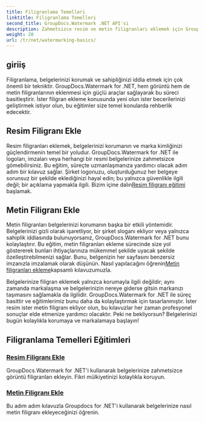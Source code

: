 ```yaml
---
title: Filigranlama Temelleri
linktitle: Filigranlama Temelleri
second_title: GroupDocs.Watermark .NET API'si
description: Zahmetsizce resim ve metin filigranları eklemek için GroupDocs.Watermark for .NET eğitimlerini keşfedin. Takip edilmesi kolay bu kılavuzlarla belgelerinizi koruyun.
weight: 20
url: /tr/net/watermarking-basics/
---
```

## giriiş
Filigranlama, belgelerinizi korumak ve sahipliğinizi iddia etmek için çok önemli bir tekniktir. GroupDocs.Watermark for .NET, hem görüntü hem de metin filigranlarının eklenmesi için güçlü araçlar sağlayarak bu süreci basitleştirir. İster filigran ekleme konusunda yeni olun ister becerilerinizi geliştirmek istiyor olun, bu eğitimler size temel konularda rehberlik edecektir.

## Resim Filigranı Ekle

Resim filigranları eklemek, belgelerinizi korumanın ve marka kimliğinizi güçlendirmenin temel bir yoludur. GroupDocs.Watermark for .NET ile logoları, imzaları veya herhangi bir resmi belgelerinize zahmetsizce gömebilirsiniz. Bu eğitim, süreçte uzmanlaşmanıza yardımcı olacak adım adım bir kılavuz sağlar. Şirket logonuzu, oluşturduğunuz her belgeye sorunsuz bir şekilde eklediğinizi hayal edin; bu yalnızca güvenlikle ilgili değil; bir açıklama yapmakla ilgili. Bizim içine dalın[Resim filigranı eğitimi](./add-image-watermark/) başlamak.

## Metin Filigranı Ekle

 Metin filigranları belgelerinizi korumanın başka bir etkili yöntemidir. Belgelerinizi gizli olarak işaretliyor, bir şirket sloganı ekliyor veya yalnızca sahiplik iddiasında bulunuyorsanız, GroupDocs.Watermark for .NET bunu kolaylaştırır. Bu eğitim, metin filigranları ekleme sürecinde size yol göstererek bunları ihtiyaçlarınıza mükemmel şekilde uyacak şekilde özelleştirebilmenizi sağlar. Bunu, belgenizin her sayfasını benzersiz imzanızla imzalamak olarak düşünün. Nasıl yapılacağını öğrenin[Metin filigranları ekleme](./add-text-watermark/)kapsamlı kılavuzumuzla.

Belgelerinize filigran eklemek yalnızca korumayla ilgili değildir; aynı zamanda markalaşma ve belgelerinizin nereye giderse gitsin markanızı taşımasını sağlamakla da ilgilidir. GroupDocs.Watermark for .NET ile süreç basittir ve eğitimlerimiz bunu daha da kolaylaştırmak için tasarlanmıştır. İster resim ister metin filigranı ekliyor olun, bu kılavuzlar her zaman profesyonel sonuçlar elde etmenize yardımcı olacaktır. Peki ne bekliyorsun? Belgelerinizi bugün kolaylıkla korumaya ve markalamaya başlayın!

## Filigranlama Temelleri Eğitimleri
### [Resim Filigranı Ekle](./add-image-watermark/)
GroupDocs.Watermark for .NET'i kullanarak belgelerinize zahmetsizce görüntü filigranları ekleyin. Fikri mülkiyetinizi kolaylıkla koruyun.
### [Metin Filigranı Ekle](./add-text-watermark/)
Bu adım adım kılavuzla Groupdocs for .NET'i kullanarak belgelerinize nasıl metin filigranı ekleyeceğinizi öğrenin.